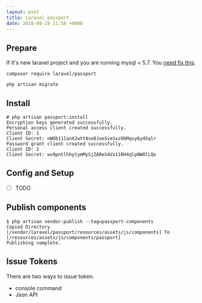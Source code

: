 ```yaml
---
layout: post
title: Laravel passport
date: 2018-08-19 11:58 +0000
---
```





## Prepare
If it's new laravel project and you are running mysql < 5.7. You [need fix this](https://laravel-news.com/laravel-5-4-key-too-long-error).
```
composer require laravel/passport

php artisan migrate

```


## Install
```
# php artisan passport:install
Encryption keys generated successfully.
Personal access client created successfully.
Client ID: 1
Client Secret: nWOb11IanX2wtY4so8JxeSveSxzO6Mqvy6y45qlr
Password grant client created successfully.
Client ID: 2
Client Secret: wx9pntlhhytymMySjZAReS4Vx11RH4qlpNWOlLQo
```

## Config and Setup
* [ ] TODO

## Publish components
```
$ php artisan vendor:publish --tag=passport-components
Copied Directory [/vendor/laravel/passport/resources/assets/js/components] To [/resources/assets/js/components/passport]
Publishing complete.
```

## Issue Tokens
There are two ways to issue token.
* console command
* Json API

